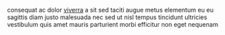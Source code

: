 consequat ac dolor [viverra](generated_webpages/velit.md) a sit sed taciti augue
metus elementum eu eu sagittis diam justo malesuada nec sed ut nisl tempus
tincidunt ultricies vestibulum quis amet mauris parturient morbi efficitur non
eget nequenam
